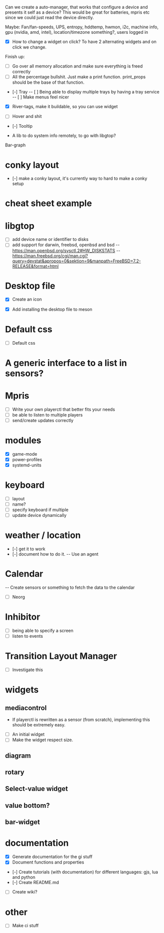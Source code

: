 Can we create a auto-manager, that works that configure a device and presents it self
as a device? This would be great for batteries, mpris etc since we could just read the device directly.

Maybe: Fan/fan-speeds, UPS, entropy, hddtemp, hwmon, i2c, machine info, gpu (nvidia, amd, intel), location/timezone something?, users logged in

-  [x] How to change a widget on click? To have 2 alternating widgets and on click we change.

Finish up:
- [ ] Go over all memory allocation and make sure everything is freed correctly
- [ ] All the percentage bullshit. Just make a print function. print_props should be
the base of that function.

- [-] Tray
-- [ ] Being able to display multiple trays by having a tray service
-- [ ] Make menus feel nicer

- [x] River-tags, make it buildable, so you can use widget

- [ ] Hover and shit
-  [-] Tooltip

- A lib to do system info remotely, to go with libgtop?

Bar-graph

# conky layout

- [-] make a conky layout, it's currently way to hard to make a conky setup

# cheat sheet example

# libgtop
- [ ] add device name or identifier to disks
- [ ] add support for darwin, freebsd, openbsd and bsd
-- https://man.openbsd.org/sysctl.2#HW_DISKSTATS
-- https://man.freebsd.org/cgi/man.cgi?query=devstat&apropos=0&sektion=9&manpath=FreeBSD+7.2-RELEASE&format=html
# Desktop file

- [x] Create an icon
- [x] Add installing the desktop file to meson


# Default css

- [ ] Default css
# A generic interface to a list in sensors?
# Mpris

- [ ] Write your own playerctl that better fits your needs
- [ ] be able to listen to multiple players
- [ ] send/create updates correctly

# modules

- [x] game-mode
- [x] power-profiles
- [x] systemd-units

# keyboard
- [ ] layout
- [ ] name?
- [ ] specify keyboard if multiple
- [ ] update device dynamically

# weather / location
- [-] get it to work
- [-] document how to do it.
-- Use an agent

# Calendar
-- Create sensors or something to fetch the data to the calendar
- [ ] Neorg

# Inhibitor
- [ ] being able to specify a screen
- [ ] listen to events

# Transition Layout Manager

- [ ] Investigate this

# widgets
## mediacontrol
- If playerctl is rewritten as a sensor (from scratch),
implementing this should be extremely easy.
- [ ] An initial widget
- [ ] Make the widget respect size.

## diagram

## rotary

## Select-value widget

## value bottom?

## bar-widget

# documentation
- [x] Generate documentation for the gi stuff
- [x] Document functions and properties
- [-] Create tutorials (with documentation) for different languages: gjs, lua and python
- [-] Create README.md
- [ ] Create wiki?

# other
- [ ] Make ci stuff
